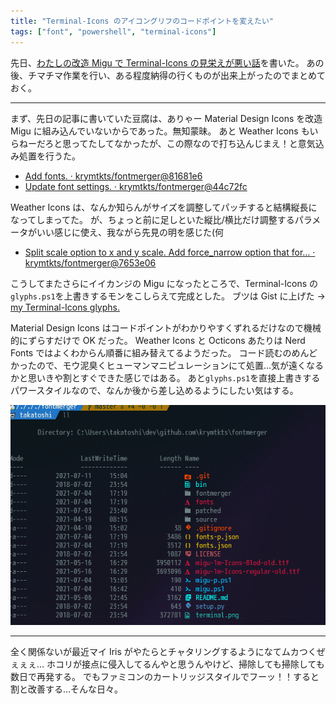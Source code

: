 ```yaml
---
title: "Terminal-Icons のアイコングリフのコードポイントを変えたい"
tags: ["font", "powershell", "terminal-icons"]
---
```


先日、[わたしの改造 Migu で Terminal-Icons の見栄えが悪い話](/posts/2021-07-01-i-want-to-change-codepoint.html)を書いた。
あの後、チマチマ作業を行い、ある程度納得の行くものが出来上がったのでまとめておく。

---

まず、先日の記事に書いていた豆腐は、ありゃー Material Design Icons を改造 Migu に組み込んでいないからであった。無知蒙昧。
あと Weather Icons もいらねーだろと思ってたしてなかったが、この際なので打ち込んじまえ！と意気込み処置を行うた。

- [Add fonts. · krymtkts/fontmerger@81681e6](https://github.com/krymtkts/fontmerger/commit/81681e6de10149ed34dda60e9b6b806374efa472)
- [Update font settings. · krymtkts/fontmerger@44c72fc](https://github.com/krymtkts/fontmerger/commit/44c72fc3cc6cbabb44d25c3268d4191f81c78fed)

Weather Icons は、なんか知らんがサイズを調整してパッチすると結構縦長になってしまってた。
が、ちょっと前に足しといた縦比/横比だけ調整するパラメータがいい感じに使え、我ながら先見の明を感じた(何

- [Split scale option to x and y scale. Add force_narrow option that for… · krymtkts/fontmerger@7653e06](https://github.com/krymtkts/fontmerger/commit/7653e06d1f106b8dbcc01f30dc9ea25c175a3916)

こうしてまたさらにイイカンジの Migu になったところで、Terminal-Icons の`glyphs.ps1`を上書きするモンをこしらえて完成とした。
ブツは Gist に上げた → [my Terminal-Icons glyphs.](https://gist.github.com/krymtkts/4457a23124b2db860a6b32eba6490b03)

Material Design Icons はコードポイントがわかりやすくずれるだけなので機械的にずらすだけで OK だった。
Weather Icons と Octicons あたりは Nerd Fonts ではよくわからん順番に組み替えてるようだった。
コード読むのめんどかったので、モウ泥臭くヒューマンマニピュレーションにて処置...気が遠くなるかと思いきや割とすぐできた感じではある。
あと`glyphs.ps1`を直接上書きするパワースタイルなので、なんか後から差し込めるようにしたい気はする。

![きれいなアイコンたち](/img/2021-07-11-terminal/icons.png)

---

全く関係ないが最近マイ Iris がやたらとチャタリングするようになてムカつくぜぇぇぇ...
ホコリが接点に侵入してるんやと思うんやけど、掃除しても掃除しても数日で再発する。
でもファミコンのカートリッジスタイルでフーッ！！すると割と改善する...そんな日々。
